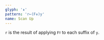 ```yaml
---
glyph: '⇞'
pattern: 'r←(F⇞)y'
name: Scan Up
---
```


`r` is the result of applying `F⤉` to each suffix of `y`.
